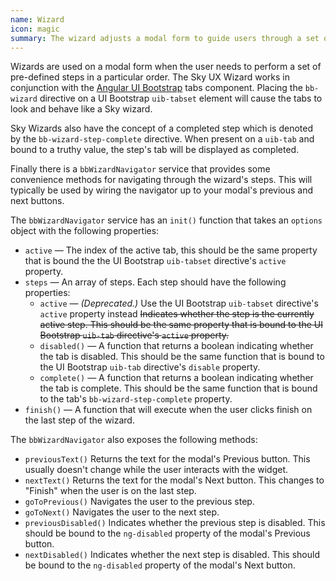 ```yaml
---
name: Wizard
icon: magic
summary: The wizard adjusts a modal form to guide users through a set of pre-defined steps in a particular order.
---
```


Wizards are used on a modal form when the user needs to perform a set of pre-defined steps in a particular order. The Sky UX Wizard works in conjunction with the [Angular UI Bootstrap](http://angular-ui.github.io/bootstrap/) tabs component.  Placing the `bb-wizard` directive on a UI Bootstrap `uib-tabset` element will cause the tabs to look and behave like a Sky wizard.

Sky Wizards also have the concept of a completed step which is denoted by the `bb-wizard-step-complete` directive. When present on a `uib-tab` and bound to a truthy value, the step's tab will be displayed as completed.

Finally there is a `bbWizardNavigator` service that provides some convenience methods for navigating through the wizard's steps. This will typically be used by wiring the navigator up to your modal's previous and next buttons.

The `bbWizardNavigator` service has an `init()` function that takes an `options` object with the following properties:
- `active` &mdash; The index of the active tab, this should be the same property that is bound the the UI Bootstrap `uib-tabset` directive's `active` property.
- `steps` &mdash; An array of steps. Each step should have the following properties:
   - `active` &mdash; *(Deprecated.)* Use the UI Bootstrap `uib-tabset` directive's `active` property instead <s> Indicates whether the step is the currently active step. This should be the same property that is bound to the UI Bootstrap `uib-tab` directive's `active` property.</s>
   - `disabled()` &mdash; A function that returns a boolean indicating whether the tab is disabled. This should be the same function that is bound to the UI Bootstrap `uib-tab` directive's `disable` property.
   - `complete()` &mdash; A function that returns a boolean indicating whether the tab is complete. This should be the same function that is bound to the tab's `bb-wizard-step-complete` property.
- `finish()` &mdash; A function that will execute when the user clicks finish on the last step of the wizard.

The `bbWizardNavigator` also exposes the following methods:

- `previousText()` Returns the text for the modal's Previous button. This usually doesn't change while the user interacts with the widget.
- `nextText()` Returns the text for the modal's Next button. This changes to "Finish" when the user is on the last step.
- `goToPrevious()` Navigates the user to the previous step.
- `goToNext()` Navigates the user to the next step.
- `previousDisabled()` Indicates whether the previous step is disabled. This should be bound to the `ng-disabled` property of the modal's Previous button.
- `nextDisabled()` Indicates whether the next step is disabled. This should be bound to the `ng-disabled` property of the modal's Next button.
